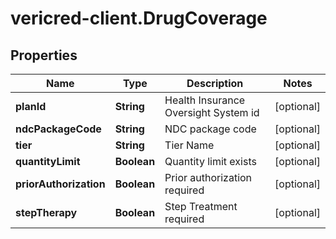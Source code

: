 # vericred-client.DrugCoverage

## Properties
Name | Type | Description | Notes
------------ | ------------- | ------------- | -------------
**planId** | **String** | Health Insurance Oversight System id | [optional] 
**ndcPackageCode** | **String** | NDC package code | [optional] 
**tier** | **String** | Tier Name | [optional] 
**quantityLimit** | **Boolean** | Quantity limit exists | [optional] 
**priorAuthorization** | **Boolean** | Prior authorization required | [optional] 
**stepTherapy** | **Boolean** | Step Treatment required | [optional] 


